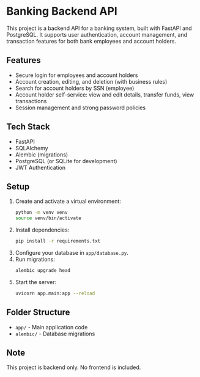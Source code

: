 # Banking Backend API

This project is a backend API for a banking system, built with FastAPI and PostgreSQL. It supports user authentication, account management, and transaction features for both bank employees and account holders.

## Features
- Secure login for employees and account holders
- Account creation, editing, and deletion (with business rules)
- Search for account holders by SSN (employee)
- Account holder self-service: view and edit details, transfer funds, view transactions
- Session management and strong password policies

## Tech Stack
- FastAPI
- SQLAlchemy
- Alembic (migrations)
- PostgreSQL (or SQLite for development)
- JWT Authentication

## Setup
1. Create and activate a virtual environment:
   ```bash
   python -m venv venv
   source venv/bin/activate
   ```
2. Install dependencies:
   ```bash
   pip install -r requirements.txt
   ```
3. Configure your database in `app/database.py`.
4. Run migrations:
   ```bash
   alembic upgrade head
   ```
5. Start the server:
   ```bash
   uvicorn app.main:app --reload
   ```

## Folder Structure
- `app/` - Main application code
- `alembic/` - Database migrations

## Note
This project is backend only. No frontend is included. 